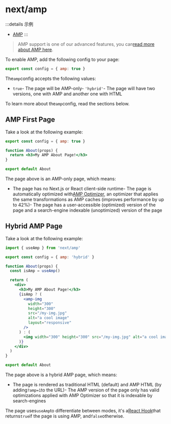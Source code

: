 # next/amp

:::details 示例
- [AMP](https://github.com/vercel/next.js/tree/canary/examples/amp)
:::

> AMP support is one of our advanced features, you can[read more about AMP here](/docs/advanced-features/amp-support/introduction).

To enable AMP, add the following config to your page:

```jsx
export const config = { amp: true }

```

The`amp`config accepts the following values:

- `true`- The page will be AMP-only- `'hybrid'`- The page will have two versions, one with AMP and another one with HTML

To learn more about the`amp`config, read the sections below.

## AMP First Page

Take a look at the following example:

```jsx
export const config = { amp: true }

function About(props) {
  return <h3>My AMP About Page!</h3>
}

export default About

```

The page above is an AMP-only page, which means:

- The page has no Next.js or React client-side runtime- The page is automatically optimized with[AMP Optimizer](https://github.com/ampproject/amp-toolbox/tree/master/packages/optimizer), an optimizer that applies the same transformations as AMP caches (improves performance by up to 42%)- The page has a user-accessible (optimized) version of the page and a search-engine indexable (unoptimized) version of the page

## Hybrid AMP Page

Take a look at the following example:

```jsx
import { useAmp } from 'next/amp'

export const config = { amp: 'hybrid' }

function About(props) {
  const isAmp = useAmp()

  return (
    <div>
      <h3>My AMP About Page!</h3>
      {isAmp ? (
        <amp-img
          width="300"
          height="300"
          src="/my-img.jpg"
          alt="a cool image"
          layout="responsive"
        />
      ) : (
        <img width="300" height="300" src="/my-img.jpg" alt="a cool image" />
      )}
    </div>
  )
}

export default About

```

The page above is a hybrid AMP page, which means:

- The page is rendered as traditional HTML (default) and AMP HTML (by adding`?amp=1`to the URL)- The AMP version of the page only has valid optimizations applied with AMP Optimizer so that it is indexable by search-engines

The page uses`useAmp`to differentiate between modes, it's a[React Hook](https://reactjs.org/docs/hooks-intro.html)that returns`true`if the page is using AMP, and`false`otherwise.
